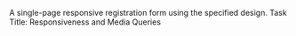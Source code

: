 A single-page responsive registration form using the specified design.
Task Title: Responsiveness and Media Queries